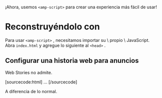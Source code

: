 ¡Ahora, usemos `<amp-script>` para crear una experiencia más fácil de usar!

# Reconstruyéndolo con <amp-script>

Para usar `<amp-script>` , necesitamos importar su &#92; propio &#92; JavaScript. Abra `index.html` y agregue lo siguiente al `<head>` .

## Configurar una historia web para anuncios

Web Stories no admite.

[sourcecode:html]
<amp-story>
  <amp-story-auto-ads>
    <script type="application/json">
      {
        "ad-attributes": {
          // ad server configuration
        }
      }
    </script>
  </amp-story-auto-ads>
  <amp-story-page>
  ...
</amp-story>
[/sourcecode]

A diferencia de lo normal.

